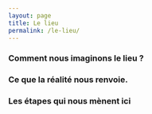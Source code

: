 ```yaml
---
layout: page
title: Le lieu
permalink: /le-lieu/
---
```


### Comment nous imaginons le lieu ?

### Ce que la réalité nous renvoie.

### Les étapes qui nous mènent ici
